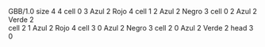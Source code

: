 <gs-board> GBB/1.0
size 4 4
cell 0 3 Azul 2 Rojo 4
cell 1 2 Azul 2 Negro 3
cell 0 2 Azul 2 Verde 2  
cell 2 1 Azul 2 Rojo 4
cell 3 0 Azul 2 Negro 3
cell 2 0 Azul 2 Verde 2
head 3 0
 </gs-board>